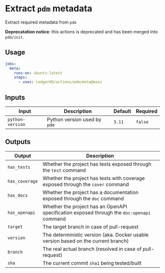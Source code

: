 # Extract `pdm` metadata

Extract required metadata from `pdm`

**Deprecatation notice**: this actions is deprecated and has been merged into `pdm/init`.

## Usage

```yaml
jobs:
  meta:
    runs-on: ubuntu-latest
    steps:
      - uses: LedgerHQ/actions/pdm/meta@main
```

## Inputs

| Input | Description | Default | Required |
|-------|-------------|---------|----------|
| `python-version` | Python version used by `pdm` | `3.11` | `false` |

## Outputs

| Output | Description |
|--------|-------------|
| `has_tests` | Whether the project has tests exposed through the `test` command |
| `has_coverage` | Whether the project has tests with coverage exposed through the `cover` command |
| `has_docs` | Whether the project has a documentation exposed through the `doc` command |
| `has_openapi` | Whether the project has an OpenAPI specification exposed through the `doc:openapi` command |
| `target` | The target branch in case of pull-request |
| `version` | The deterministic version (aka. Docker usable version based on the current branch) |
| `branch` | The real actual branch (resolved in case of pull-request) |
| `sha` | The current commit `sha1` being tested/built |
